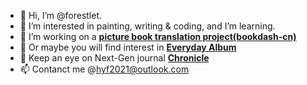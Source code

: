 - 👋 Hi, I’m @forestlet.
- 🌱 I’m interested in painting, writing & coding, and I’m learning.
- 🤲 I’m working on a **[picture book translation project(bookdash-cn)](https://github.com/forestlet/bookdash-cn)**
- 🎵 Or maybe you will find interest in **[Everyday Album](https://github.com/forestlet/everyday-album)**
- 🌈 Keep an eye on Next-Gen journal **[Chronicle](https://github.com/forestlet/chronicle)**
- 📫 Contanct me @<hyf2021@outlook.com>

<!---
forestlet/forestlet is a ✨ special ✨ repository because its `README.md` (this file) appears on your GitHub profile.
You can click the Preview link to take a look at your changes.
--->
